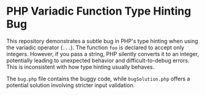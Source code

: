 # PHP Variadic Function Type Hinting Bug

This repository demonstrates a subtle bug in PHP's type hinting when using the variadic operator (`...`).  The function `foo` is declared to accept only integers. However, if you pass a string, PHP silently converts it to an integer, potentially leading to unexpected behavior and difficult-to-debug errors. This is inconsistent with how type hinting usually behaves.

The `bug.php` file contains the buggy code, while `bugSolution.php` offers a potential solution involving stricter input validation.
